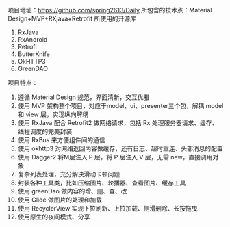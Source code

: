 项目地址：https://github.com/spring2613/Daily
所包含的技术点：Material Design+MVP+RXjava+Retrofit
所使用的开源库
1. RxJava
2. RxAndroid
3. Retrofi
4. ButterKnife
5. OkHTTP3
6. GreenDAO

项目特点：
1. 遵循 Material Design 规范，界面清新，交互优雅
2. 使用 MVP 架构整个项目，对应于model、ui、presenter三个包，解耦 model 和 view 层，实现纵向解耦
3. 使用 RxJava 配合 Retrofit2 做网络请求，包括 Rx 处理服务器请求、缓存、线程调度的完美封装
4. 使用 RxBus 来方便组件间的通信
5. 使用 okhttp3 对网络返回内容做缓存，还有日志、超时重连、头部消息的配置
6. 使用 Dagger2 将M层注入 P 层，将 P 层注入 V 层，无需 new，直接调用对象
7. 复杂列表处理，充分解决滑动卡顿问题
8. 封装各种工具类，比如压缩图片、轮播器、查看图片、缓存工具
9. 使用 greenDao 做内容的增、删、查、改
10. 使用 Glide 做图片的处理和加载
11. 使用 RecyclerView 实现下拉刷新、上拉加载、侧滑删除、长按拖曳
12. 使用原生的夜间模式、分享

